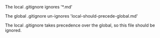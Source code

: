The local .gitignore ignores '*.md'

The global .gitignore un-ignores 'local-should-precede-global.md'

The local .gitignore takes precedence over the global, so this file should be ignored.
